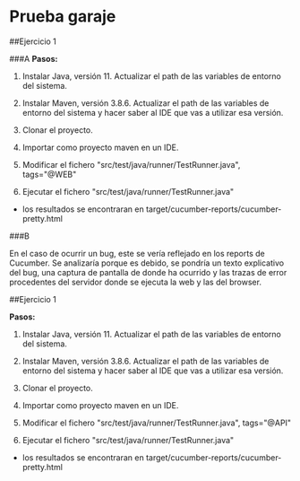 # Prueba garaje
##Ejercicio 1

###A
   **Pasos:**
   
   1. Instalar Java, versión 11. Actualizar el path de las variables de entorno del sistema.
       
   2. Instalar Maven, versión 3.8.6. Actualizar el path de las variables de entorno del sistema y hacer saber al IDE que vas a utilizar esa versión.
       
   3. Clonar el proyecto.
       
   4. Importar como proyecto maven en un IDE.
   
   5. Modificar el fichero "src/test/java/runner/TestRunner.java", tags="@WEB"
       
   6. Ejecutar el fichero "src/test/java/runner/TestRunner.java"
    
   * los resultados se encontraran en target/cucumber-reports/cucumber-pretty.html
    
###B

  En el caso de ocurrir un bug, este se vería reflejado en los reports de Cucumber. Se analizaría porque es debido, se pondría un texto explicativo del bug, una captura de pantalla de donde ha ocurrido y las trazas de error procedentes del servidor donde se ejecuta la web y las del browser.


##Ejercicio 1

   **Pasos:**
   
   1. Instalar Java, versión 11. Actualizar el path de las variables de entorno del sistema.
       
   2. Instalar Maven, versión 3.8.6. Actualizar el path de las variables de entorno del sistema y hacer saber al IDE que vas a utilizar esa versión.
       
   3. Clonar el proyecto.
       
   4. Importar como proyecto maven en un IDE.
   
   5. Modificar el fichero "src/test/java/runner/TestRunner.java", tags="@API"
       
   6. Ejecutar el fichero "src/test/java/runner/TestRunner.java"
    
   * los resultados se encontraran en target/cucumber-reports/cucumber-pretty.html
